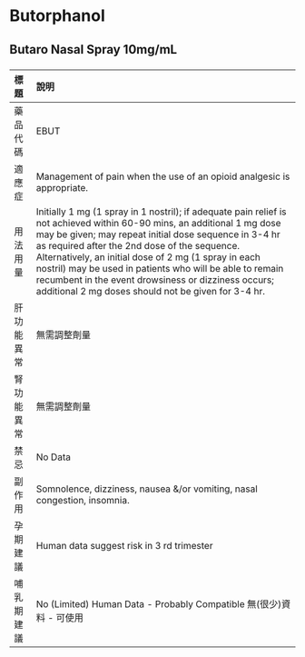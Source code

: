# Butorphanol

## Butaro Nasal Spray 10mg/mL

##### 

| 標題       | 說明                                                                                                                                                                                                                                                                                                                                                                                                                                                                |
|:-----------|:--------------------------------------------------------------------------------------------------------------------------------------------------------------------------------------------------------------------------------------------------------------------------------------------------------------------------------------------------------------------------------------------------------------------------------------------------------------------|
| 藥品代碼   | EBUT                                                                                                                                                                                                                                                                                                                                                                                                                                                                |
| 適應症     | Management of pain when the use of an opioid analgesic is appropriate.                                                                                                                                                                                                                                                                                                                                                                                              |
| 用法用量   | Initially 1 mg (1 spray in 1 nostril); if adequate pain relief is not achieved within 60-90 mins, an additional 1 mg dose may be given; may repeat initial dose sequence in 3-4 hr as required after the 2nd dose of the sequence. Alternatively, an initial dose of 2 mg (1 spray in each nostril) may be used in patients who will be able to remain recumbent in the event drowsiness or dizziness occurs; additional 2 mg doses should not be given for 3-4 hr. |
| 肝功能異常 | 無需調整劑量                                                                                                                                                                                                                                                                                                                                                                                                                                                        |
| 腎功能異常 | 無需調整劑量                                                                                                                                                                                                                                                                                                                                                                                                                                                        |
| 禁忌       | No Data                                                                                                                                                                                                                                                                                                                                                                                                                                                             |
| 副作用     | Somnolence, dizziness, nausea &/or vomiting, nasal congestion, insomnia.                                                                                                                                                                                                                                                                                                                                                                                            |
| 孕期建議   | Human data suggest risk in 3 rd trimester                                                                                                                                                                                                                                                                                                                                                                                                                           |
| 哺乳期建議 | No (Limited) Human Data - Probably Compatible 無(很少)資料 - 可使用                                                                                                                                                                                                                                                                                                                                                                                                 |

